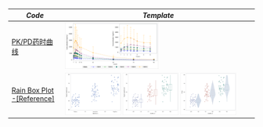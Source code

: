 |*Code*|*Template*|
| ------------- | ------------- |
|[PK/PD药时曲线](/Graphics/Nested.sas)|<img src="/Graphics/Pictures/Nested.png" style="width:50%; height:50%"/>|
|[Rain Box Plot](/Graphics/Rainbox.sas) [-[Reference]](/Graphics/Documents/PRE_DV03.pdf)|<img src="/Graphics/Pictures/rainbox/rainbox1.png" style="width:30%; height:33%"/> <img src="/Graphics/Pictures/rainbox/rainbox2.png" style="width:30%; height:33%"/> <img src="/Graphics/Pictures/rainbox/rainbox3.png" style="width:30%; height:33%"/>|

